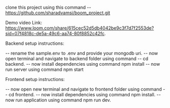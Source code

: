clone this project using this command -- https://github.com/sharadvamsi/boom_project.git


Demo video Link: https://www.loom.com/share/615cec52d5db4042be9c3f7d7f2553de?sid=07f4818c-de5a-49c6-aa74-80f8852c42fc.



Backend setup instructions:

-- rename the sample.env to .env and provide your mongodb uri.
-- now open terminal and navigate to backend folder using command -- cd backend.
-- now install dependencies using command npm install
-- now run server using command npm start

Frontend setup instructions:

-- now open new terminal and navigate to frontend folder using command -- cd frontend.
-- now install dependencies using command npm install.
-- now run application  using command npm run dev.
